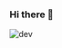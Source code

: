 ### Hi there 👋

![dev](https://user-images.githubusercontent.com/51045627/129442806-2123dc1a-9f3c-4deb-9434-6f031ddee10d.png)

<!--
**telma-ribeiro/telma-ribeiro** is a ✨ _special_ ✨ repository because its `README.md` (this file) appears on your GitHub profile.

Here are some ideas to get you started:

- 🔭 I’m currently working on ...
- 🌱 I’m currently learning ...
- 👯 I’m looking to collaborate on ...
- 🤔 I’m looking for help with ...
- 💬 Ask me about ...
- 📫 How to reach me: ...
- 😄 Pronouns: ...
- ⚡ Fun fact: ...
-->
